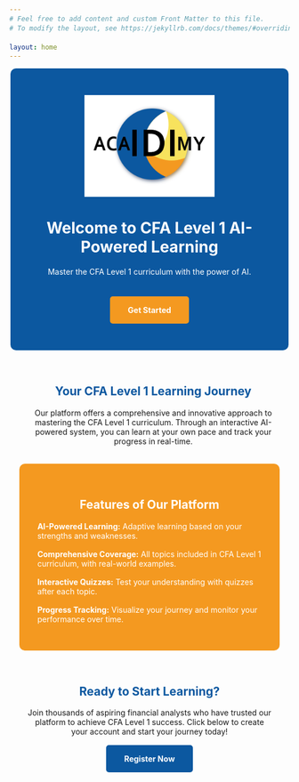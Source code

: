 ```yaml
---
# Feel free to add content and custom Front Matter to this file.
# To modify the layout, see https://jekyllrb.com/docs/themes/#overriding-theme-defaults

layout: home
---
```


  <!-- Hero Section -->
<div style="background-color: #0c58a0; color: white; padding: 3rem; text-align: center; border-radius: 10px; width: 80%; margin: 0 auto;">
    <div style="background-color: white; flex: 1 1 50%; padding: 1rem; text-align: center; width: 50%; margin: 0 auto;">
    <img src="/assets/Acaidimy-Logo.png" alt="Brand Logo">
    </div>
    <h1>Welcome to CFA Level 1 AI-Powered Learning</h1>
    <p>Master the CFA Level 1 curriculum with the power of AI.</p>
    <div style = "width: 60%; margin: 20px auto 0 auto;">
    <a href="mailto:info@acaidimy.com?subject=Interest%20in%20CFA%20Level%201&body=Hi%20there%21%20I%27m%20interested%20in%20starting%20my%20CFA%20Level%201%20journey%20with%20you%20%F0%9F%9A%80.%20Feel%20free%20to%20reach%20me%20at%20this%20email." style="background-color: #f49920; color: #ffffff; padding: 1rem 2rem; border-radius: 5px; font-weight: bold; text-decoration: none; display: inline-block; margin-top: 1rem;">Get Started</a>
  </div>
</div>

<!-- Introduction Section -->
<section style="padding: 2rem; text-align: center; width: 90%; max-width: 1000px; margin: 0 auto;">
  <h2 style="color: #0c58a0;">Your CFA Level 1 Learning Journey</h2>
  <p style="max-width: 800px; margin: auto;">
    Our platform offers a comprehensive and innovative approach to mastering the CFA Level 1 curriculum. Through an interactive AI-powered system, you can learn at your own pace and track your progress in real-time.
  </p>
</section>

<!-- Key Features Section -->
<section style="background-color: #f49920; color: white; padding: 2rem; border-radius: 10px; width: 80%; margin: 0 auto;">
  <div style="text-align: center; max-width: 800px; margin: auto;">
    <h2>Features of Our Platform</h2>
    <ul style="list-style-type: none; padding: 0; text-align: left;">
      <li style="margin-bottom: 1rem;"><strong>AI-Powered Learning:</strong> Adaptive learning based on your strengths and weaknesses.</li>
      <li style="margin-bottom: 1rem;"><strong>Comprehensive Coverage:</strong> All topics included in CFA Level 1 curriculum, with real-world examples.</li>
      <li style="margin-bottom: 1rem;"><strong>Interactive Quizzes:</strong> Test your understanding with quizzes after each topic.</li>
      <li style="margin-bottom: 1rem;"><strong>Progress Tracking:</strong> Visualize your journey and monitor your performance over time.</li>
    </ul>
  </div>
</section>

<!-- Call to Action Section -->
<section style="padding: 2rem; text-align: center;">
  <h2 style="color: #0c58a0;">Ready to Start Learning?</h2>
  <p style="max-width: 800px; margin: auto;">
    Join thousands of aspiring financial analysts who have trusted our platform to achieve CFA Level 1 success. Click below to create your account and start your journey today!
  </p>
 <a href="mailto:info@acaidimy.com?subject=Interest%20in%20CFA%20Level%201&body=Hi%20there%21%20I%27m%20interested%20in%20starting%20my%20CFA%20Level%201%20journey%20with%20you%20%F0%9F%9A%80.%20Feel%20free%20to%20reach%20me%20at%20this%20email." style="background-color: #0c58a0; color: #ffffff; padding: 1rem 2rem; border-radius: 5px; font-weight: bold; text-decoration: none; display: inline-block; margin-top: 1rem;">Register Now</a>
</section>
